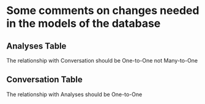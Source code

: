 # Some comments on changes needed in the models of the database
## Analyses Table
The relationship with Conversation should be One-to-One not Many-to-One
## Conversation Table
The relationship with Analyses should be One-to-One
